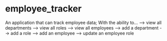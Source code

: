 # employee_tracker

An application that can track employee data; With the ability to...
    --> view all departments
    --> view all roles
    --> view all employees
    --> add a department
    --> add a role
    --> add an employee
    --> update an employee role